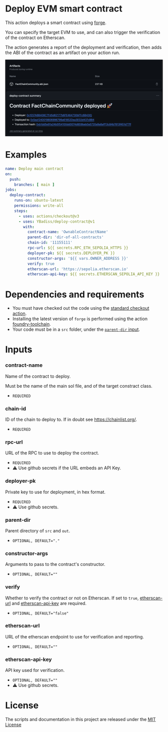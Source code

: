 # Deploy EVM smart contract

This action deploys a smart contract using [forge](https://github.com/foundry-rs/foundry/tree/master/crates/forge).

You can specify the target EVM to use, and can also trigger the verification of the contract on Etherscan.

The action generates a report of the deployment and verification, then adds the ABI of the contract as an artifact on your action run.

![Report example](./report-example.png)

# Examples

```yaml
name: Deploy main contract
on:
  push:
    branches: [ main ]
jobs:
  deploy-contract:
    runs-on: ubuntu-latest
    permissions: write-all
    steps:
      - uses: actions/checkout@v3
      - uses: YBadiss/deploy-contract@v1
        with:
          contract-name: 'OwnableContractName'
          parent-dir: 'dir-of-all-contracts'
          chain-id: '11155111'
          rpc-url: ${{ secrets.RPC_ETH_SEPOLIA_HTTPS }}
          deployer-pk: ${{ secrets.DEPLOYER_PK }}
          constructor-args: '${{ vars.OWNER_ADDRESS }}'
          verify: true
          etherscan-url: 'https://sepolia.etherscan.io'
          etherscan-api-key: ${{ secrets.ETHERSCAN_SEPOLIA_API_KEY }}
```

# Dependencies and requirements

- You must have checked out the code using the [standard checkout action](https://github.com/actions/checkout).
- Installing the latest version of `forge` is performed using the action [foundry-toolchain](https://github.com/foundry-rs/foundry-toolchain).
- Your code must be in a `src` folder, under the [`parent-dir` input](#parent-dir).

# Inputs

### contract-name

Name of the contract to deploy.

Must be the name of the main sol file, and of the target constract class.

- `REQUIRED`

### chain-id

ID of the chain to deploy to. If in doubt see https://chainlist.org/.

- `REQUIRED`

### rpc-url

URL of the RPC to use to deploy the contract.

- `REQUIRED`
- :warning: Use github secrets if the URL embeds an API Key.

### deployer-pk

Private key to use for deployment, in hex format.

- `REQUIRED`
- :warning: Use github secrets.

### parent-dir

Parent directory of `src` and `out`.

- `OPTIONAL, DEFAULT="."`

### constructor-args

Arguments to pass to the contract's constructor.

- `OPTIONAL, DEFAULT=""`

### verify

Whether to verify the contract or not on Etherscan.
If set to `true`, [etherscan-url](#etherscan-url) and [etherscan-api-key](#etherscan-api-key) are required.

- `OPTIONAL, DEFAULT="false"`

### etherscan-url

URL of the etherscan endpoint to use for verification and reporting.

- `OPTIONAL, DEFAULT=""`

### etherscan-api-key

API key used for verification.

- `OPTIONAL, DEFAULT=""`
- :warning: Use github secrets.

# License

The scripts and documentation in this project are released under the [MIT License](LICENSE)
